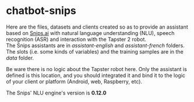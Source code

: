 # chatbot-snips

Here are the files, datasets and clients created so as to provide an assistant based on [Snips.ai](https://snips.ai/ "Web site of Snips.ai") with natural language understanding (NLU),
speech recognition (ASR) and interaction with the Tapster 2 robot.  
The Snips assistants are in _assistant-english_ and _assistant-french_ folders.  
The slots (i.e. some kinds of variables) and the training samples are in the _data_ folder.  

Be ware there is no logic about the Tapster robot here. Only the assistant is defined is this location, and you should integrated it and bind it to the logic of your client or platform (Android, web, Raspberry, etc).  

The Snips' NLU engine's version is **0.12.0**
